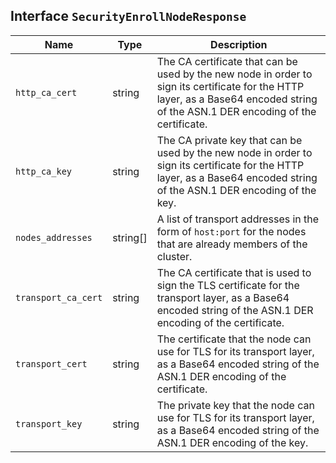 ## Interface `SecurityEnrollNodeResponse`

| Name | Type | Description |
| - | - | - |
| `http_ca_cert` | string | The CA certificate that can be used by the new node in order to sign its certificate for the HTTP layer, as a Base64 encoded string of the ASN.1 DER encoding of the certificate. |
| `http_ca_key` | string | The CA private key that can be used by the new node in order to sign its certificate for the HTTP layer, as a Base64 encoded string of the ASN.1 DER encoding of the key. |
| `nodes_addresses` | string[] | A list of transport addresses in the form of `host:port` for the nodes that are already members of the cluster. |
| `transport_ca_cert` | string | The CA certificate that is used to sign the TLS certificate for the transport layer, as a Base64 encoded string of the ASN.1 DER encoding of the certificate. |
| `transport_cert` | string | The certificate that the node can use for TLS for its transport layer, as a Base64 encoded string of the ASN.1 DER encoding of the certificate. |
| `transport_key` | string | The private key that the node can use for TLS for its transport layer, as a Base64 encoded string of the ASN.1 DER encoding of the key. |
